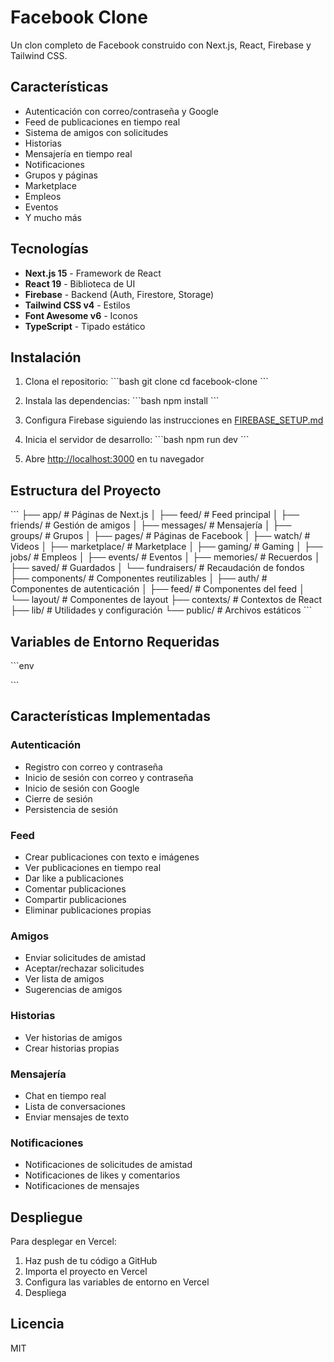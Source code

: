 # Facebook Clone

Un clon completo de Facebook construido con Next.js, React, Firebase y Tailwind CSS.

## Características

- Autenticación con correo/contraseña y Google
- Feed de publicaciones en tiempo real
- Sistema de amigos con solicitudes
- Historias
- Mensajería en tiempo real
- Notificaciones
- Grupos y páginas
- Marketplace
- Empleos
- Eventos
- Y mucho más

## Tecnologías

- **Next.js 15** - Framework de React
- **React 19** - Biblioteca de UI
- **Firebase** - Backend (Auth, Firestore, Storage)
- **Tailwind CSS v4** - Estilos
- **Font Awesome v6** - Iconos
- **TypeScript** - Tipado estático

## Instalación

1. Clona el repositorio:
\`\`\`bash
git clone <tu-repositorio>
cd facebook-clone
\`\`\`

2. Instala las dependencias:
\`\`\`bash
npm install
\`\`\`

3. Configura Firebase siguiendo las instrucciones en [FIREBASE_SETUP.md](./FIREBASE_SETUP.md)

4. Inicia el servidor de desarrollo:
\`\`\`bash
npm run dev
\`\`\`

5. Abre [http://localhost:3000](http://localhost:3000) en tu navegador

## Estructura del Proyecto

\`\`\`
├── app/                    # Páginas de Next.js
│   ├── feed/              # Feed principal
│   ├── friends/           # Gestión de amigos
│   ├── messages/          # Mensajería
│   ├── groups/            # Grupos
│   ├── pages/             # Páginas de Facebook
│   ├── watch/             # Videos
│   ├── marketplace/       # Marketplace
│   ├── gaming/            # Gaming
│   ├── jobs/              # Empleos
│   ├── events/            # Eventos
│   ├── memories/          # Recuerdos
│   ├── saved/             # Guardados
│   └── fundraisers/       # Recaudación de fondos
├── components/            # Componentes reutilizables
│   ├── auth/             # Componentes de autenticación
│   ├── feed/             # Componentes del feed
│   └── layout/           # Componentes de layout
├── contexts/             # Contextos de React
├── lib/                  # Utilidades y configuración
└── public/              # Archivos estáticos
\`\`\`

## Variables de Entorno Requeridas



\`\`\`env

\`\`\`

## Características Implementadas

### Autenticación
- Registro con correo y contraseña
- Inicio de sesión con correo y contraseña
- Inicio de sesión con Google
- Cierre de sesión
- Persistencia de sesión

### Feed
- Crear publicaciones con texto e imágenes
- Ver publicaciones en tiempo real
- Dar like a publicaciones
- Comentar publicaciones
- Compartir publicaciones
- Eliminar publicaciones propias

### Amigos
- Enviar solicitudes de amistad
- Aceptar/rechazar solicitudes
- Ver lista de amigos
- Sugerencias de amigos

### Historias
- Ver historias de amigos
- Crear historias propias

### Mensajería
- Chat en tiempo real
- Lista de conversaciones
- Enviar mensajes de texto

### Notificaciones
- Notificaciones de solicitudes de amistad
- Notificaciones de likes y comentarios
- Notificaciones de mensajes

## Despliegue

Para desplegar en Vercel:

1. Haz push de tu código a GitHub
2. Importa el proyecto en Vercel
3. Configura las variables de entorno en Vercel
4. Despliega

## Licencia

MIT
